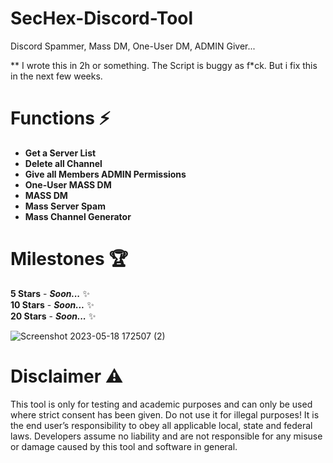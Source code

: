 # SecHex-Discord-Tool
Discord Spammer, Mass DM, One-User DM, ADMIN Giver...

** I wrote this in 2h or something. The Script is buggy as f*ck. But i fix this in the next few weeks. 

# Functions ⚡
+ **Get a Server List**                                   
+ **Delete all Channel**                       
+ **Give all Members ADMIN Permissions**                 
+ **One-User MASS DM**                      
+ **MASS DM**                                 
+ **Mass Server Spam**                                    
+ **Mass Channel Generator**                               

# Milestones 🏆
**5 Stars** - ***Soon...*** ✨                             
**10 Stars** - ***Soon...***  ✨                                                                
**20 Stars** - ***Soon...*** ✨  

![Screenshot 2023-05-18 172507 (2)](https://github.com/SecHex/SecHex-Discord-Tool/assets/96635023/c48144c1-2a7a-4048-9080-9ef04405bd5e)



# Disclaimer ⚠️
This tool is only for testing and academic purposes and can only be used where strict consent has been given. Do not use it for illegal purposes! It is the end user’s responsibility to obey all applicable local, state and federal laws. Developers assume no liability and are not responsible for any misuse or damage caused by this tool and software in general.
